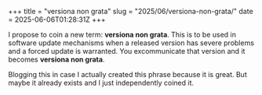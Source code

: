 +++
title = "versiona non grata"
slug = "2025/06/versiona-non-grata/"
date = 2025-06-06T01:28:31Z
+++

I propose to coin a new term: **versiona non grata**. This is to be used in software update mechanisms when a released version has severe problems and a forced update is warranted. You excommunicate that version and it becomes **versiona non grata**.

Blogging this in case I actually created this phrase because it is great. But maybe it already exists and I just independently coined it.
